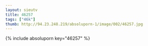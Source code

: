 ```yaml
--- 
layout: sieutv
title: 46257
tags: ["46k"]
thumb: http://94.23.248.219/absoluporn-1/image/002/46257.jpg
---
```

{% include absoluporn key="46257" %} 
